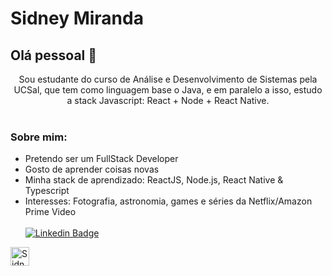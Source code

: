 # Sidney Miranda

## Olá pessoal 👋

<div align="center"> Sou estudante do curso de Análise e Desenvolvimento de Sistemas pela UCSal, que tem como linguagem base o Java, e em paralelo a isso, estudo a stack Javascript: React + Node + React Native.
</div>

<br/>
  
### Sobre mim: 
  - Pretendo ser um FullStack Developer
  - Gosto de aprender coisas novas
  - Minha stack de aprendizado: ReactJS, Node.js, React Native & Typescript
  - Interesses: Fotografia, astronomia, games e séries da Netflix/Amazon Prime Video
 <br/><br/> [![Linkedin Badge](https://img.shields.io/badge/-SidneyMiranda-blue?style=flat-square&logo=Linkedin&logoColor=white&link=https://www.linkedin.com/in/sidney-miranda/)](https://www.linkedin.com/in/sidney-miranda/)
 <a href="https://dev.to/sidneymiranda">
  <img src="https://d2fltix0v2e0sb.cloudfront.net/dev-badge.svg" alt="Sidney Miranda's DEV Profile" height="30" width="30">
</a>
 

